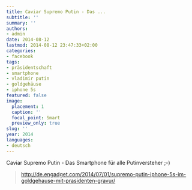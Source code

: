 ```yaml
---
title: Caviar Supremo Putin - Das ...
subtitle: ''
summary: ''
authors:
- admin
date: 2014-08-12
lastmod: 2014-08-12 23:47:33+02:00
categories:
- facebook
tags:
- präsidentschaft
- smartphone
- vladimir putin
- goldgehäuse
- iphone 5s
featured: false
image:
  placement: 1
  caption: ''
  focal_point: Smart
  preview_only: true
slug: ''
year: 2014
languages:
- deutsch
---
```


Caviar Supremo Putin - Das Smartphone für alle Putinversteher ;-)
> http://de.engadget.com/2014/07/01/supremo-putin-iphone-5s-im-goldgehause-mit-prasidenten-gravur/